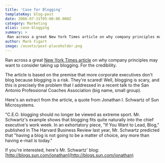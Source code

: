 ```yaml
---
title: 'Case for Blogging'
templateKey: blog-post
date: 2006-07-31T05:00:00.000Z
category: Marketing
alias: case-blogging
summary: > 
 Ran across a great New York Times article on why company principles may want to consider taking up blogging. For the credibility.
author: Mark Figart
image: /assets/post-placeholder.png
---
```


Ran across a great [New York Times article](http://www.nytimes.com/2006/07/30/business/yourmoney/30digi.html?_r=3&ref=business&oref=slogin&oref=slogin\%22&oref=slogin) on why company principles may want to consider taking up blogging. For the credibility.

The article is based on the premise that more corporate executives don't blog because blogging is a risk. They're scared! Well, blogging is scary, and this is precisely the problem that I addressed in a recent talk to the San Antonio Professional Coaches Association (big name, small group).

Here's an extract from the article, a quote from Jonathan I. Schwartz of Sun Microsystems.

"C.E.O. blogging should no longer be viewed as extreme sport. Mr. Schwartz's example shows that blogging fits quite naturally into the chief executive's work week. In an exhortatory piece, "If You Want to Lead, Blog," published in The Harvard Business Review last year, Mr. Schwartz predicted that "having a blog is not going to be a matter of choice, any more than having e-mail is today."

If you're interested, here's Mr. Schwartz' blog: [http://blogs.sun.com/jonathan](http://blogs.sun.com/jonathan)